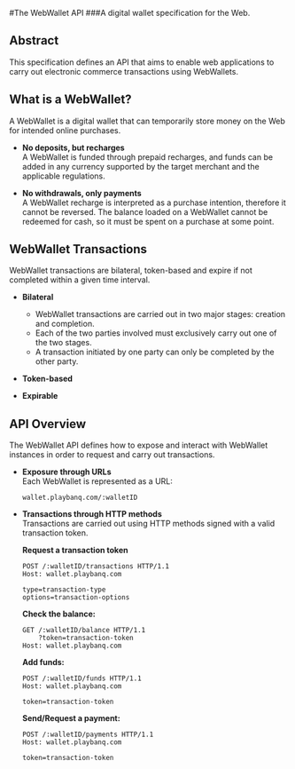 #The WebWallet API
###A digital wallet specification for the Web.

## Abstract
This specification defines an API that aims to enable web applications to carry out electronic commerce transactions using WebWallets.

## What is a WebWallet?
A WebWallet is a digital wallet that can temporarily store money on the Web for intended online purchases.

+ **No deposits, but recharges**  
A WebWallet is funded through prepaid recharges, and funds can be added in any currency supported by the target merchant and the applicable regulations.

+ **No withdrawals, only payments**  
A WebWallet recharge is interpreted as a purchase intention, therefore it cannot be reversed. The balance loaded on a WebWallet cannot be redeemed for cash, so it must be spent on a purchase at some point.


## WebWallet Transactions
WebWallet transactions are bilateral, token-based and expire if not completed within a given time interval.

+ **Bilateral**  
  - WebWallet transactions are carried out in two major stages: creation and completion.  
  - Each of the two parties involved must exclusively carry out one of the two stages.  
  - A transaction initiated by one party can only be completed by the other party.  

+ **Token-based**  


+ **Expirable**  


## API Overview
The WebWallet API defines how to expose and interact with WebWallet instances in order to request and carry out transactions.

* **Exposure through URLs**  
Each WebWallet is represented as a URL:  

    ```
    wallet.playbanq.com/:walletID
    ```

* **Transactions through HTTP methods**  
Transactions are carried out using HTTP methods signed with a valid transaction token.

    **Request a transaction token**
    ```
    POST /:walletID/transactions HTTP/1.1
    Host: wallet.playbanq.com
    
    type=transaction-type
    options=transaction-options
    ```

    **Check the balance:**
    ```
    GET /:walletID/balance HTTP/1.1
        ?token=transaction-token
    Host: wallet.playbanq.com
    ```

    **Add funds:**
    ```
    POST /:walletID/funds HTTP/1.1
    Host: wallet.playbanq.com
    
    token=transaction-token
    ```
    
    **Send/Request a payment:**
    ```
    POST /:walletID/payments HTTP/1.1
    Host: wallet.playbanq.com
    
    token=transaction-token
    ```
